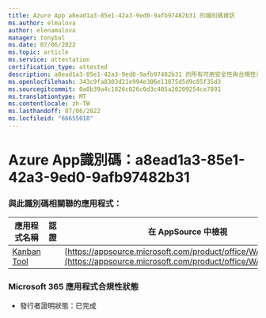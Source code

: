 ```yaml
---
title: Azure App a8ead1a3-85e1-42a3-9ed0-9afb97482b31 的識別碼資訊
ms.author: elmalova
author: elenamalova
manager: tonybal
ms.date: 07/06/2022
ms.topic: article
ms.service: attestation
certification_type: attested
description: a8ead1a3-85e1-42a3-9ed0-9afb97482b31 的所有可用安全性與合規性資訊。
ms.openlocfilehash: 343c9fa8303d21e994e306e13875d5d9c85f35d3
ms.sourcegitcommit: 0a0b39a4c1826c026c0d3c405a20209254ce7891
ms.translationtype: MT
ms.contentlocale: zh-TW
ms.lasthandoff: 07/06/2022
ms.locfileid: "66655010"
---
```

# <a name="azure-app-id-a8ead1a3-85e1-42a3-9ed0-9afb97482b31"></a>Azure App識別碼：a8ead1a3-85e1-42a3-9ed0-9afb97482b31


### <a name="apps-associated-with-this-id"></a>與此識別碼相關聯的應用程式：
| **應用程式名稱** | **認證** | **在 AppSource 中檢視** |
|--------------|---------------|-----------------------|
| [Kanban Tool](../forward/WA200002121.md) |  | [https://appsource.microsoft.com/product/office/WA200002121](https://appsource.microsoft.com/product/office/WA200002121) |

### <a name="microsoft-365-app-compliance-status"></a>Microsoft 365 應用程式合規性狀態
- 發行者證明狀態：已完成

